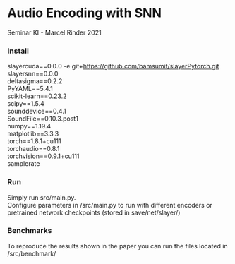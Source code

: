 # Audio Encoding with SNN
Seminar KI - Marcel Rinder 2021

### Install

slayercuda==0.0.0 -e git+https://github.com/bamsumit/slayerPytorch.git<br />
slayersnn==0.0.0<br />
deltasigma==0.2.2<br />
PyYAML==5.4.1<br />
scikit-learn==0.23.2<br />
scipy==1.5.4<br />
sounddevice==0.4.1<br />
SoundFile==0.10.3.post1<br />
numpy==1.19.4<br />
matplotlib==3.3.3<br />
torch==1.8.1+cu111<br />
torchaudio==0.8.1<br />
torchvision==0.9.1+cu111<br />
samplerate<br />

### Run
Simply run src/main.py.<br />
Configure parameters in /src/main.py to run with different encoders or pretrained network checkpoints (stored in save/net/slayer/)

### Benchmarks
To reproduce the results shown in the paper you can run the files located in /src/benchmark/
